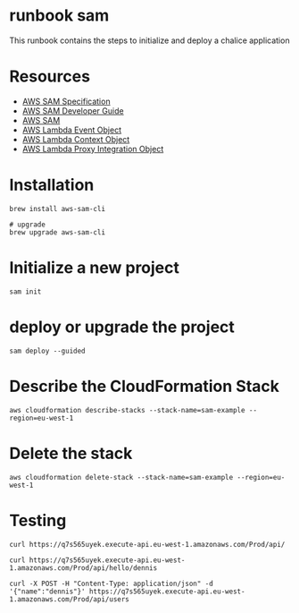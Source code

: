 # runbook sam
This runbook contains the steps to initialize and deploy a chalice application

# Resources
- [AWS SAM Specification](https://github.com/awsdocs/aws-sam-developer-guide/blob/main/doc_source/sam-specification.md)
- [AWS SAM Developer Guide](https://github.com/awsdocs/aws-sam-developer-guide/blob/main/doc_source/index.md)
- [AWS SAM](https://github.com/aws/serverless-application-model)
- [AWS Lambda Event Object](https://docs.aws.amazon.com/apigateway/latest/developerguide/set-up-lambda-proxy-integrations.html#api-gateway-simple-proxy-for-lambda-input-format)
- [AWS Lambda Context Object](https://docs.aws.amazon.com/lambda/latest/dg/python-context-object.html)
- [AWS Lambda Proxy Integration Object](https://docs.aws.amazon.com/apigateway/latest/developerguide/set-up-lambda-proxy-integrations.html)

# Installation

```
brew install aws-sam-cli

# upgrade
brew upgrade aws-sam-cli
```

# Initialize a new project

```
sam init
```

# deploy or upgrade the project

```
sam deploy --guided
```

# Describe the CloudFormation Stack

```
aws cloudformation describe-stacks --stack-name=sam-example --region=eu-west-1
```

# Delete the stack

```
aws cloudformation delete-stack --stack-name=sam-example --region=eu-west-1
```

# Testing

```
curl https://q7s565uyek.execute-api.eu-west-1.amazonaws.com/Prod/api/

curl https://q7s565uyek.execute-api.eu-west-1.amazonaws.com/Prod/api/hello/dennis

curl -X POST -H "Content-Type: application/json" -d '{"name":"dennis"}' https://q7s565uyek.execute-api.eu-west-1.amazonaws.com/Prod/api/users
```

